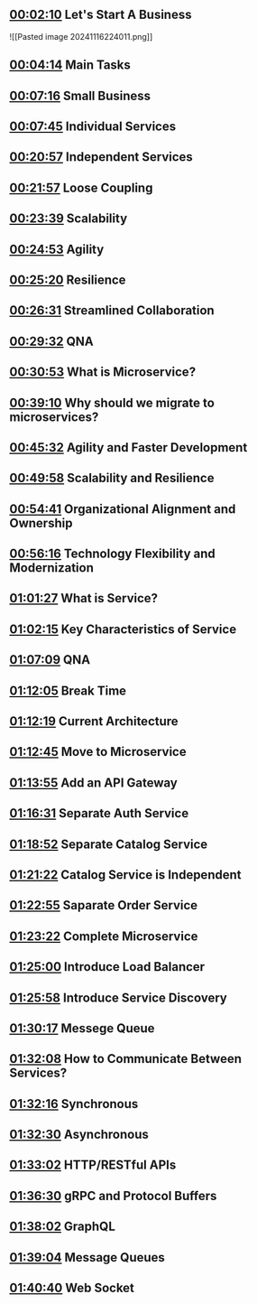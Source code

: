 
## [00:02:10](https://www.youtube.com/watch?v=uS78wbh9ScI&list=PL_XxuZqN0xVAiu5oODf-SmeXG2Y_RG2pz&index=5&t=130s) Let's Start A Business
![[Pasted image 20241116224011.png]]

## [00:04:14](https://www.youtube.com/watch?v=uS78wbh9ScI&list=PL_XxuZqN0xVAiu5oODf-SmeXG2Y_RG2pz&index=5&t=254s) Main Tasks

## [00:07:16](https://www.youtube.com/watch?v=uS78wbh9ScI&list=PL_XxuZqN0xVAiu5oODf-SmeXG2Y_RG2pz&index=5&t=436s) Small Business
## [00:07:45](https://www.youtube.com/watch?v=uS78wbh9ScI&list=PL_XxuZqN0xVAiu5oODf-SmeXG2Y_RG2pz&index=5&t=465s) Individual Services
## [00:20:57](https://www.youtube.com/watch?v=uS78wbh9ScI&list=PL_XxuZqN0xVAiu5oODf-SmeXG2Y_RG2pz&index=5&t=1257s) Independent Services
## [00:21:57](https://www.youtube.com/watch?v=uS78wbh9ScI&list=PL_XxuZqN0xVAiu5oODf-SmeXG2Y_RG2pz&index=5&t=1317s) Loose Coupling
## [00:23:39](https://www.youtube.com/watch?v=uS78wbh9ScI&list=PL_XxuZqN0xVAiu5oODf-SmeXG2Y_RG2pz&index=5&t=1419s) Scalability
## [00:24:53](https://www.youtube.com/watch?v=uS78wbh9ScI&list=PL_XxuZqN0xVAiu5oODf-SmeXG2Y_RG2pz&index=5&t=1493s) Agility
## [00:25:20](https://www.youtube.com/watch?v=uS78wbh9ScI&list=PL_XxuZqN0xVAiu5oODf-SmeXG2Y_RG2pz&index=5&t=1520s) Resilience
## [00:26:31](https://www.youtube.com/watch?v=uS78wbh9ScI&list=PL_XxuZqN0xVAiu5oODf-SmeXG2Y_RG2pz&index=5&t=1591s) Streamlined Collaboration
## [00:29:32](https://www.youtube.com/watch?v=uS78wbh9ScI&list=PL_XxuZqN0xVAiu5oODf-SmeXG2Y_RG2pz&index=5&t=1772s) QNA
## [00:30:53](https://www.youtube.com/watch?v=uS78wbh9ScI&list=PL_XxuZqN0xVAiu5oODf-SmeXG2Y_RG2pz&index=5&t=1853s) What is Microservice?
## [00:39:10](https://www.youtube.com/watch?v=uS78wbh9ScI&list=PL_XxuZqN0xVAiu5oODf-SmeXG2Y_RG2pz&index=5&t=2350s) Why should we migrate to microservices?
## [00:45:32](https://www.youtube.com/watch?v=uS78wbh9ScI&list=PL_XxuZqN0xVAiu5oODf-SmeXG2Y_RG2pz&index=5&t=2732s) Agility and Faster Development
## [00:49:58](https://www.youtube.com/watch?v=uS78wbh9ScI&list=PL_XxuZqN0xVAiu5oODf-SmeXG2Y_RG2pz&index=5&t=2998s) Scalability and Resilience
## [00:54:41](https://www.youtube.com/watch?v=uS78wbh9ScI&list=PL_XxuZqN0xVAiu5oODf-SmeXG2Y_RG2pz&index=5&t=3281s) Organizational Alignment and Ownership
## [00:56:16](https://www.youtube.com/watch?v=uS78wbh9ScI&list=PL_XxuZqN0xVAiu5oODf-SmeXG2Y_RG2pz&index=5&t=3376s) Technology Flexibility and Modernization
## [01:01:27](https://www.youtube.com/watch?v=uS78wbh9ScI&list=PL_XxuZqN0xVAiu5oODf-SmeXG2Y_RG2pz&index=5&t=3687s) What is Service?
## [01:02:15](https://www.youtube.com/watch?v=uS78wbh9ScI&list=PL_XxuZqN0xVAiu5oODf-SmeXG2Y_RG2pz&index=5&t=3735s) Key Characteristics of Service
## [01:07:09](https://www.youtube.com/watch?v=uS78wbh9ScI&list=PL_XxuZqN0xVAiu5oODf-SmeXG2Y_RG2pz&index=5&t=4029s) QNA
## [01:12:05](https://www.youtube.com/watch?v=uS78wbh9ScI&list=PL_XxuZqN0xVAiu5oODf-SmeXG2Y_RG2pz&index=5&t=4325s) Break Time
## [01:12:19](https://www.youtube.com/watch?v=uS78wbh9ScI&list=PL_XxuZqN0xVAiu5oODf-SmeXG2Y_RG2pz&index=5&t=4339s) Current Architecture
## [01:12:45](https://www.youtube.com/watch?v=uS78wbh9ScI&list=PL_XxuZqN0xVAiu5oODf-SmeXG2Y_RG2pz&index=5&t=4365s) Move to Microservice 
## [01:13:55](https://www.youtube.com/watch?v=uS78wbh9ScI&list=PL_XxuZqN0xVAiu5oODf-SmeXG2Y_RG2pz&index=5&t=4435s) Add an API Gateway
## [01:16:31](https://www.youtube.com/watch?v=uS78wbh9ScI&list=PL_XxuZqN0xVAiu5oODf-SmeXG2Y_RG2pz&index=5&t=4591s) Separate Auth Service
## [01:18:52](https://www.youtube.com/watch?v=uS78wbh9ScI&list=PL_XxuZqN0xVAiu5oODf-SmeXG2Y_RG2pz&index=5&t=4732s) Separate Catalog Service
## [01:21:22](https://www.youtube.com/watch?v=uS78wbh9ScI&list=PL_XxuZqN0xVAiu5oODf-SmeXG2Y_RG2pz&index=5&t=4882s) Catalog Service is Independent 
## [01:22:55](https://www.youtube.com/watch?v=uS78wbh9ScI&list=PL_XxuZqN0xVAiu5oODf-SmeXG2Y_RG2pz&index=5&t=4975s) Saparate Order Service
## [01:23:22](https://www.youtube.com/watch?v=uS78wbh9ScI&list=PL_XxuZqN0xVAiu5oODf-SmeXG2Y_RG2pz&index=5&t=5002s) Complete Microservice
## [01:25:00](https://www.youtube.com/watch?v=uS78wbh9ScI&list=PL_XxuZqN0xVAiu5oODf-SmeXG2Y_RG2pz&index=5&t=5100s) Introduce Load Balancer
## [01:25:58](https://www.youtube.com/watch?v=uS78wbh9ScI&list=PL_XxuZqN0xVAiu5oODf-SmeXG2Y_RG2pz&index=5&t=5158s) Introduce Service Discovery
## [01:30:17](https://www.youtube.com/watch?v=uS78wbh9ScI&list=PL_XxuZqN0xVAiu5oODf-SmeXG2Y_RG2pz&index=5&t=5417s) Messege Queue
## [01:32:08](https://www.youtube.com/watch?v=uS78wbh9ScI&list=PL_XxuZqN0xVAiu5oODf-SmeXG2Y_RG2pz&index=5&t=5528s) How to Communicate Between Services?
## [01:32:16](https://www.youtube.com/watch?v=uS78wbh9ScI&list=PL_XxuZqN0xVAiu5oODf-SmeXG2Y_RG2pz&index=5&t=5536s) Synchronous
## [01:32:30](https://www.youtube.com/watch?v=uS78wbh9ScI&list=PL_XxuZqN0xVAiu5oODf-SmeXG2Y_RG2pz&index=5&t=5550s) Asynchronous
## [01:33:02](https://www.youtube.com/watch?v=uS78wbh9ScI&list=PL_XxuZqN0xVAiu5oODf-SmeXG2Y_RG2pz&index=5&t=5582s) HTTP/RESTful APIs
## [01:36:30](https://www.youtube.com/watch?v=uS78wbh9ScI&list=PL_XxuZqN0xVAiu5oODf-SmeXG2Y_RG2pz&index=5&t=5790s) gRPC and Protocol Buffers
## [01:38:02](https://www.youtube.com/watch?v=uS78wbh9ScI&list=PL_XxuZqN0xVAiu5oODf-SmeXG2Y_RG2pz&index=5&t=5882s) GraphQL 
## [01:39:04](https://www.youtube.com/watch?v=uS78wbh9ScI&list=PL_XxuZqN0xVAiu5oODf-SmeXG2Y_RG2pz&index=5&t=5944s) Message Queues
## [01:40:40](https://www.youtube.com/watch?v=uS78wbh9ScI&list=PL_XxuZqN0xVAiu5oODf-SmeXG2Y_RG2pz&index=5&t=6040s) Web Socket
